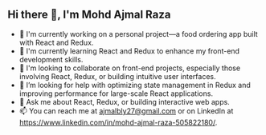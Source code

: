 ## Hi there 👋, I'm Mohd Ajmal Raza

- 🔭 I'm currently working on a personal project—a food ordering app built with React and Redux.
- 🌱 I'm currently learning React and Redux to enhance my front-end development skills.
- 👯 I'm looking to collaborate on front-end projects, especially those involving React, Redux, or building intuitive user interfaces.
- 🤔 I’m looking for help with optimizing state management in Redux and improving performance for large-scale React applications.
- 💬 Ask me about React, Redux, or building interactive web apps.
- 📫 You can reach me at ajmalbly27@gmail.com or on LinkedIn at https://www.linkedin.com/in/mohd-ajmal-raza-505822180/.

<!--
**ajmalbly27/ajmalbly27** is a ✨ _special_ ✨ repository because its `README.md` (this file) appears on your GitHub profile.

Here are some ideas to get you started:

- 🔭 I’m currently working on ...
- 🌱 I’m currently learning ...
- 👯 I’m looking to collaborate on ...
- 🤔 I’m looking for help with ...
- 💬 Ask me about ...
- 📫 How to reach me: ...
- 😄 Pronouns: ...
- ⚡ Fun fact: ...
-->
